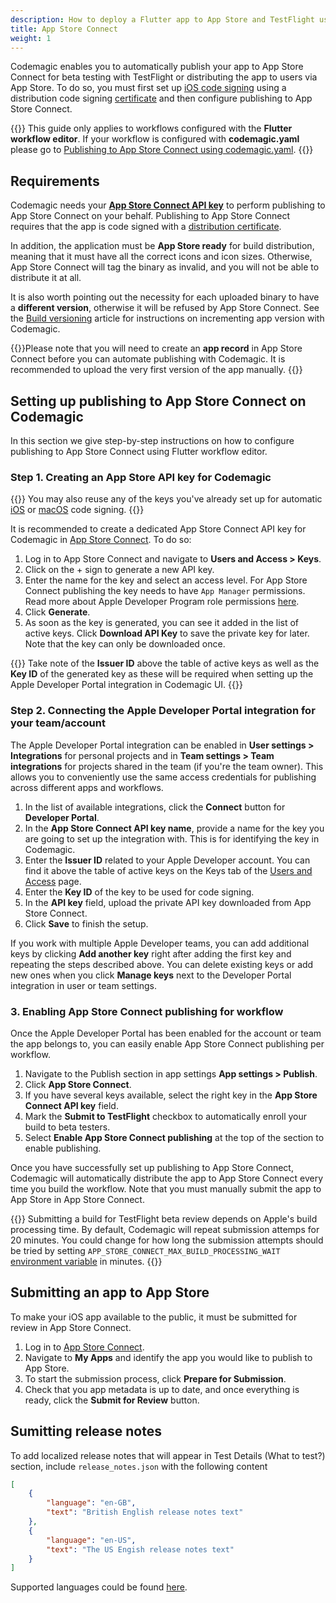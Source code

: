 ```yaml
---
description: How to deploy a Flutter app to App Store and TestFlight using the Flutter workflow editor
title: App Store Connect
weight: 1
---
```


Codemagic enables you to automatically publish your app to App Store Connect for beta testing with TestFlight or distributing the app to users via App Store. To do so, you must first set up [iOS code signing](../code-signing/ios-code-signing/) using a distribution code signing [certificate](https://developer.apple.com/support/certificates/) and then configure publishing to App Store Connect.

{{<notebox>}}
This guide only applies to workflows configured with the **Flutter workflow editor**. If your workflow is configured with **codemagic.yaml** please go to [Publishing to App Store Connect using codemagic.yaml](../publishing-yaml/distribution/#app-store-connect).
{{</notebox>}}

## Requirements

Codemagic needs your **[App Store Connect API key](https://developer.apple.com/documentation/appstoreconnectapi/creating_api_keys_for_app_store_connect_api)** to perform publishing to App Store Connect on your behalf. Publishing to App Store Connect requires that the app is code signed with a [distribution certificate](https://developer.apple.com/support/certificates/).

In addition, the application must be **App Store ready** for build distribution, meaning that it must have all the correct icons and icon sizes. Otherwise, App Store Connect will tag the binary as invalid, and you will not be able to distribute it at all.

It is also worth pointing out the necessity for each uploaded binary to have a **different version**, otherwise it will be refused by App Store Connect. See the [Build versioning](../building/build-versioning/) article for instructions on incrementing app version with Codemagic.

{{<notebox>}}Please note that you will need to create an **app record** in App Store Connect before you can automate publishing with Codemagic. It is recommended to upload the very first version of the app manually. {{</notebox>}}

## Setting up publishing to App Store Connect on Codemagic

In this section we give step-by-step instructions on how to configure publishing to App Store Connect using Flutter workflow editor.

### Step 1. Creating an App Store API key for Codemagic
    
{{<notebox>}}
You may also reuse any of the keys you've already set up for automatic [iOS](../code-signing/ios-code-signing/#automatic-code-signing) or [macOS](../code-signing/macos-code-signing/#automatic-code-signing) code signing.
{{</notebox>}}

It is recommended to create a dedicated App Store Connect API key for Codemagic in [App Store Connect](https://appstoreconnect.apple.com/access/api). To do so:

1. Log in to App Store Connect and navigate to **Users and Access > Keys**.
2. Click on the + sign to generate a new API key.
3. Enter the name for the key and select an access level. For App Store Connect publishing the key needs to have `App Manager` permissions. Read more about Apple Developer Program role permissions [here](https://help.apple.com/app-store-connect/#/deve5f9a89d7).
4. Click **Generate**.
5. As soon as the key is generated, you can see it added in the list of active keys. Click **Download API Key** to save the private key for later. Note that the key can only be downloaded once.

{{<notebox >}} 
Take note of the **Issuer ID** above the table of active keys as well as the **Key ID** of the generated key as these will be required when setting up the Apple Developer Portal integration in Codemagic UI.
{{</notebox>}}

### Step 2. Connecting the Apple Developer Portal integration for your team/account

The Apple Developer Portal integration can be enabled in **User settings > Integrations** for personal projects and in **Team settings > Team integrations** for projects shared in the team (if you're the team owner). This allows you to conveniently use the same access credentials for publishing across different apps and workflows.

1. In the list of available integrations, click the **Connect** button for **Developer Portal**.
2. In the **App Store Connect API key name**, provide a name for the key you are going to set up the integration with. This is for identifying the key in Codemagic.
3. Enter the **Issuer ID** related to your Apple Developer account. You can find it above the table of active keys on the Keys tab of the [Users and Access](https://appstoreconnect.apple.com/access/api) page.
4. Enter the **Key ID** of the key to be used for code signing.
5. In the **API key** field, upload the private API key downloaded from App Store Connect.
6. Click **Save** to finish the setup.

If you work with multiple Apple Developer teams, you can add additional keys by clicking **Add another key** right after adding the first key and repeating the steps described above. You can delete existing keys or add new ones when you click **Manage keys** next to the Developer Portal integration in user or team settings.

### 3. Enabling App Store Connect publishing for workflow

Once the Apple Developer Portal has been enabled for the account or team the app belongs to, you can easily enable App Store Connect publishing per workflow.

1. Navigate to the Publish section in app settings **App settings > Publish**.
2. Click **App Store Connect**.
3. If you have several keys available, select the right key in the **App Store Connect API key** field.
4. Mark the **Submit to TestFlight** checkbox to automatically enroll your build to beta testers.  
5. Select **Enable App Store Connect publishing** at the top of the section to enable publishing.

Once you have successfully set up publishing to App Store Connect, Codemagic will automatically distribute the app to App Store Connect every time you build the workflow. Note that you must manually submit the app to App Store in App Store Connect.

{{<notebox>}}
Submitting a build for TestFlight beta review depends on Apple's build processing time. By default, Codemagic will repeat submission attemps for 20 minutes. You could change for how long the submission attempts should be tried by setting `APP_STORE_CONNECT_MAX_BUILD_PROCESSING_WAIT` [environment variable](../building/environment-variables/ 'Environment variables') in minutes.
{{</notebox>}}

## Submitting an app to App Store

To make your iOS app available to the public, it must be submitted for review in App Store Connect.

1. Log in to [App Store Connect](https://appstoreconnect.apple.com/).
2. Navigate to **My Apps** and identify the app you would like to publish to App Store.
3. To start the submission process, click **Prepare for Submission**.
4. Check that you app metadata is up to date, and once everything is ready, click the **Submit for Review** button.

## Sumitting release notes

To add localized release notes that will appear in Test Details (What to test?) section, include `release_notes.json` with the following content

```json
[
    {
        "language": "en-GB",
        "text": "British English release notes text"
    },
    {
        "language": "en-US",
        "text": "The US Engish release notes text"
    }
]
```

Supported languages could be found [here](https://developer.apple.com/documentation/appstoreconnectapi/betabuildlocalizationcreaterequest/data/attributes).
